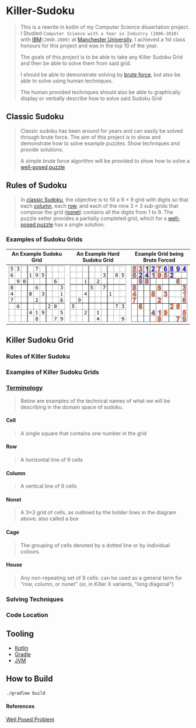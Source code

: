 # Killer-Sudoku

> This is a rewrite in kotlin of my Computer Science dissertation project. I Studied `Computer Science with a Year in Industry (2006-2010)` with [IBM](https://www.ibm.com)`(2008-2009)` at [Manchester University](https://www.cs.manchester.ac.uk/). I achieved a 1st class honours for this project and was in the top 10 of the year.
> 
> The goals of this project is to be able to take any Killer Sudoku Grid and then be able to solve them from said grid.
> 
> I should be able to demonstrate solving by [brute force][5], but also be able to solve using human techniques.
> 
> The human provided techniques should also be able to graphically display or verbally describe how to solve said Sudoku Grid

## Classic Sudoku

> Classic sudoku has been around for years and can easily be solved through brute force. The aim of this project is to show and demonstrate how to solve example puzzles. Show techniques and provide solutions.
> 
> A simple brute force algorithm will be provided to show how to solve a [well-posed puzzle][1]

## Rules of Sudoku

> In [classic Sudoku](#classic-sudoku), the objective is to fill a 9 × 9 grid with digits so that each [column](#Column), each [row](#Row), and each of the nine 3 × 3 sub-grids that compose the grid ([nonet](#Nonet)) contains all the digits from 1 to 9. The puzzle setter provides a partially completed grid, which for a [well-posed puzzle][1] has a single solution.

### Examples of Sudoku Grids


| An Example Sudoku Grid                                                                                              | An Example Hard Sudoku Grid                                                                                                            | Example Grid being Brute Forced                                                                                              |
|---------------------------------------------------------------------------------------------------------------------|----------------------------------------------------------------------------------------------------------------------------------------|------------------------------------------------------------------------------------------------------------------------------|
| <img alt="Example Sudoku Grid - Source Wiki" src="./src/main/resources/images/example-sudoku-grid.png" width="250"> | <img alt="Hard To Brute Force - Source Wiki" src="./src/main/resources/images/Sudoku_puzzle_hard_for_brute_force.svg.png" width="250"> | <img alt="Example Sudoku Grid - Source Wiki" src="./src/main/resources/images/Sudoku_solved_by_bactracking.gif" width="250"> |


## Killer Sudoku Grid

### Rules of Killer Sudoku

### Examples of Killer Sudoku Grids

### [Terminology](https://en.wikipedia.org/wiki/Glossary_of_Sudoku)

> Below are examples of the technical names of what we will be describing in the domain space of sudoku.

#### Cell

> A single square that contains one number in the grid

#### Row

> A horizontal line of 9 cells

#### Column

> A vertical line of 9 cells

#### Nonet

> A 3×3 grid of cells, as outlined by the bolder lines in the diagram above; also called a box

#### Cage

> The grouping of cells denoted by a dotted line or by individual colours.

#### House

> Any non-repeating set of 9 cells: can be used as a general term for "row, column, or nonet" (or, in Killer X variants, "long diagonal")

### Solving Techniques

### Code Location

## Tooling

* [Kotlin][2]
* [Gradle][3]
* [JVM][4]

## How to Build

`./gradlew build`

#### References

[Well Posed Problem][1]

[1]: https://en.wikipedia.org/wiki/Well-posed_problem
[2]: https://kotlinlang.org/
[3]: https://gradle.org/
[4]: https://www.oracle.com/java/technologies/downloads/
[5]: https://en.wikipedia.org/wiki/Brute-force_search
